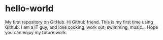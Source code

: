 # hello-world
My first repository on GitHub.
Hi Github friend. This is my first time using Github. I am a IT guy, and love cooking, work out, swimming, music...
Hope you can enjoy my future work.
